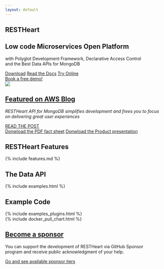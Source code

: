 ```yaml
---
layout: default
---
```


<section id="top" class="black-background text-center pt-2 pb-2">
    <div class="mt-0 mb-4">
        <h1 class="pt-4 top-1 text-break"><strong>REST</strong>Heart</h1>
        <h1 class="my-0 top-2 mx-2 mx-md-5 mb-2 highlightcolor lh-1_4">Low code Microservices<wbr> Open Platform</h1>
        <p class="top-6 text-break white">with Polyglot Development Framework,<wbr> Declarative Access Control<br>and the Best Data APIs for <span class="highlightcolor">MongoDB</span></p>
        <a href="/docs/setup" class="btn btn-o-white ml-1 mt-4 my-0 btn-md">Download</a>
        <a href="/docs" class="btn ml-1 mt-4 my-0 btn-md">Read the Docs</a>
        <a href="/docs/try" class="btn btn-o-white ml-1 mt-4 my-0 btn-md">Try Online</a>
        <div class="col-12 mt-4">
                <a class="btn-o-white btn btn-lg" title="Demo" href="https://calendly.com/restheart/restheart-demo" target="blank"> <i style="font-size:18px" class="icon-calendar"></i>Book a free demo!</a>
        </div>
    </div>
</section>

<div class="container text-center mt-0 mw-800 px-0">
    <img src="/images/restheart.gif" class="img-fluid"/>
</div>

<section id="article-at-aws-blog" class="call-to-action black-background">
    <div class="container-fluid">
        <div class="row">
            <div class="col-md-12 call-to-action__item call-to-action__first text-center">
                <h2 class="text-lightcyan mb-2">
                    <a href="https://aws.amazon.com/it/blogs/apn/application-modernization-with-mongodb-atlas-on-aws/" target="_blank">Featured on <strong>AWS Blog</strong></a>
                </h2>
                <p class="highlightcolor"><i>RESTHeart API for MongoDB simplifies development and frees you to focus on delivering great user experiences</i></p>
                <a href="https://www.mongodb.com/customers/softinstigate" target="_blank" class="btn btn-o-white">READ THE POST</a>
            </div>
        </div>
        <div class="row mb-1 text-center mb-3">
            <div class="col-md-12 text-center">
                <a href="/assets/Brochure - RESTHeart 6.pdf" target="_blank" class="btn">Donwload the PDF fact sheet</a>
                <a href="/assets/RESTHeart 6 - Overview.pdf" target="_blank" class="btn mt-3 mt-md-0 ml-md-3 mx-auto">Donwload the Product presentation</a>
            </div>
        </div>
    </div>
</section>

<!-- just to make anchor link go to the right height -->
<div id="features" class="pb-4"></div>

<section id="features-content" class="text-center pb-2 mt-5">
    <div class="container">
        <h2 class="text-center color-primary font-weight-bold">RESTHeart Features</h2>
        {% include features.md %}
    </div>
</section>

<div class="container mt-5">
    <h2 class="text-center color-primary font-weight-bold">The Data API</h2>
</div>

<section id="examples" class="slice my-0 pb-0">
    {% include examples.html %}
</section>

<div class="container mt-5">
    <h2 class="text-center color-primary m-0 mb-2 font-weight-bold">Example Code</h2>
</div>

<section id="examples-plugins" class="slice">
    {% include examples_plugins.html %}
</section>

<section class="chart mt-3 pb-0" id="chart">
    {% include docker_pull_chart.html %}
</section>

<section id="article-at-mongodb" class="call-to-action black-background">
    <div class="container-fluid">
        <div class="row mb-1">
            <div class="col-md-12 call-to-action__item call-to-action__first text-center">
                <h2 class="text-lightcyan mb-2">
                    <a href="https://github.com/sponsors/SoftInstigate" target="_blank">Become a sponsor</a>
                </h2>
                <p class="highlightcolor">You can support the development of RESTHeart via GitHub Sponsor program and receive public acknowledgment of your help.</p>
                <a href="https://github.com/sponsors/SoftInstigate" target="_blank" class="btn btn-o-white">Go and see available sponsor tiers</a>
            </div>
        </div>
    </div>
</section>